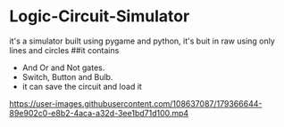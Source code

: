 # Logic-Circuit-Simulator
it's a simulator built using pygame and python, it's buit in raw using only lines and circles
##it contains 
- And Or and Not gates.
- Switch, Button and Bulb.
- it can save the circuit and load it


https://user-images.githubusercontent.com/108637087/179366644-89e902c0-e8b2-4aca-a32d-3ee1bd71d100.mp4

